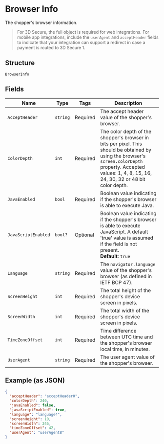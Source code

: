 
# Browser Info

The shopper's browser information.

> For 3D Secure, the full object is required for web integrations. For mobile app integrations, include the `userAgent` and `acceptHeader` fields to indicate  that your integration can support a redirect in case a payment is routed to 3D Secure 1.

## Structure

`BrowserInfo`

## Fields

| Name | Type | Tags | Description |
|  --- | --- | --- | --- |
| `AcceptHeader` | `string` | Required | The accept header value of the shopper's browser. |
| `ColorDepth` | `int` | Required | The color depth of the shopper's browser in bits per pixel. This should be obtained by using the browser's `screen.colorDepth` property. Accepted values: 1, 4, 8, 15, 16, 24, 30, 32 or 48 bit color depth. |
| `JavaEnabled` | `bool` | Required | Boolean value indicating if the shopper's browser is able to execute Java. |
| `JavaScriptEnabled` | `bool?` | Optional | Boolean value indicating if the shopper's browser is able to execute JavaScript. A default 'true' value is assumed if the field is not present.<br>**Default**: `true` |
| `Language` | `string` | Required | The `navigator.language` value of the shopper's browser (as defined in IETF BCP 47). |
| `ScreenHeight` | `int` | Required | The total height of the shopper's device screen in pixels. |
| `ScreenWidth` | `int` | Required | The total width of the shopper's device screen in pixels. |
| `TimeZoneOffset` | `int` | Required | Time difference between UTC time and the shopper's browser local time, in minutes. |
| `UserAgent` | `string` | Required | The user agent value of the shopper's browser. |

## Example (as JSON)

```json
{
  "acceptHeader": "acceptHeader0",
  "colorDepth": 240,
  "javaEnabled": false,
  "javaScriptEnabled": true,
  "language": "language4",
  "screenHeight": 10,
  "screenWidth": 246,
  "timeZoneOffset": 42,
  "userAgent": "userAgent8"
}
```

